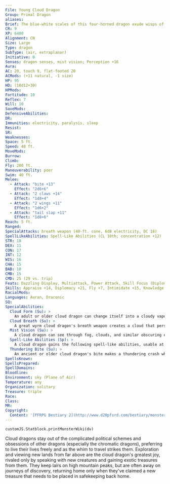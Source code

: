 ```yaml
---
File: Young Cloud Dragon
Group: Primal Dragon
aliases: 
Brief: The blue-white scales of this four-horned dragon exude wisps of fog. The dragon's snout is short but filled with sharp teeth.
CR: 9
XP: 6400
Alignment: CN
Size: Large
Type: dragon
SubType: (air, extraplanar)
Initiative: 0
Senses: dragon senses, mist vision; Perception +16
Aura: 
AC: 20, touch 9, flat-footed 20
ACMods: (+11 natural, -1 size)
HP: 95
HD: (10d12+30)
HPMods: 
Fortitude: 10
Reflex: 7
Will: 10
SaveMods: 
DefensiveAbilities: 
DR: 
Immunities: electricity, paralysis, sleep
Resist: 
SR: 
Weaknesses: 
Space: 5 ft.
Speed: 40 ft.
MoveMods: 
Burrow: 
Climb: 
Fly: 200 ft.
Maneuverability: poor
Swim: 40 ft.
Melee: 
  - Attack: "bite +13"
    Effect: "2d6+6"
  - Attack: "2 claws +14"
    Effect: "1d8+4"
  - Attack: "2 wings +11"
    Effect: "1d6+2"
  - Attack: "tail slap +11"
    Effect: "1d8+6"
Reach: 5 ft.
Ranged: 
SpecialAttacks: breath weapon (40-ft. cone, 6d8 electricity, DC 18)
SpellLikeAbilities: Spell-Like Abilities (CL 10th; concentration +12)  At Will-fog cloud, obscuring mist
STR: 18
DEX: 11
CON: 17
INT: 12
WIS: 16
CHA: 15
BAB: 10
CMB: 15
CMD: 25 (29 vs. trip)
Feats: Dazzling Display, Multiattack, Power Attack, Skill Focus (Diplomacy), Weapon Focus (claws)
Skills: Appraise +14, Diplomacy +21, Fly +7, Intimidate +15, Knowledge (planes) +14, Perception +16, Stealth +9, Swim +12
RacialMods: 
Languages: Auran, Draconic
SQ: 
SpecialAbilities:
  Cloud Form (Su): >
    An adult or older cloud dragon can change itself into a cloudy vapor as a swift action for a number of rounds per day equal to its Hit Dice. This ability functions as gaseous form but the dragon's fly speed is unchanged.
  Cloud Breath (Su): >
    A great wyrm cloud dragon's breath weapon creates a cloud that persists in its cone shape for 1d4 rounds. Treat this cloud as a fog cloud that deals electricity damage equal to half the dragon's breath weapon damage to any creature that ends its turn still within the cloud (Reflex save halves the damage-DC equals the dragon's breath weapon save DC).
  Mist Vision (Su): >
    A cloud dragon can see through fog, clouds, and similar obscuring effects with perfect clarity.
  Spell-Like Abilities (Sp): >
    A cloud dragon gains the following spell-like abilities, usable at will (unless indicated otherwise) on reaching the listed age category. Very young-obscuring mist; Young-fog cloud; Adult-solid fog; Old-cloudkill (3/day); Ancient-wind walk; Great wyrm-storm of vengeance (1/day).
  Thundering Bite (Su): >
    An ancient or older cloud dragon's bite makes a thundering crash whenever it attacks, dealing an additional 2d6 points of sonic damage. A great wyrm's thundering bite deals an additional 4d6 sonic damage.
SpellsKnown: 
SpellsPrepared: 
SpellDomains: 
Bloodline: 
Environment: sky (Plane of Air)
Temperature: any
Organization: solitary
Treasure: triple
Race: 
Class: 
MR: 
Copyright:
  Content: '[PFRPG Bestiary 2](http://www.d20pfsrd.com/bestiary/monster-listings/dragons/dragon/-primal-cloud)'
---
```

```dataviewjs
customJS.Statblock.printMonsterWiki(dv)
```
Cloud dragons stay out of the complicated political schemes and obsessions of other dragons (especially the chromatic dragons), preferring to live their lives freely and as the whim to travel strikes them. Exploration and viewing new lands from far above are the cloud dragon's greatest joy, rivaled only by speaking with new creatures and gaining exotic treasures from them. They keep lairs on high mountain peaks, but are often away on journeys of discovery, returning home only when they've claimed a new treasure that needs to be placed in safekeeping back home.
